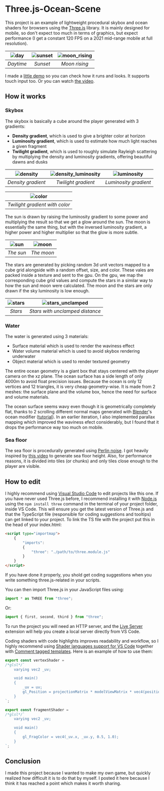 # Three.js-Ocean-Scene
This project is an example of lightweight procedural skybox and ocean shaders for browsers using the [Three.js](https://threejs.org/) library. It is mainly designed for mobile, so don't expect too much in terms of graphics, but expect performance (I get a constant 120 FPS on a 2021 mid-range mobile at full resolution).

| ![day](https://github.com/Nugget8/Three.js-Ocean-Scene/assets/78450254/757c8c97-d336-4e9e-8039-13453c2a43f7) | ![sunset](https://github.com/Nugget8/Three.js-Ocean-Scene/assets/78450254/b476220f-293c-461a-8f4c-377c6e889d67) | ![moon_rising](https://github.com/Nugget8/Three.js-Ocean-Scene/assets/78450254/c327680c-264f-478c-a8bb-cd951a3a4c75) |
| :-: | :-: | :-: |
| *Daytime* | *Sunset* | *Moon rising* |

I made a [little demo]() so you can check how it runs and looks. It supports touch input too. Or you can watch [the video](https://youtu.be/xt4Nvrw1EMw).

## How it works
### Skybox
The skybox is basically a cube around the player generated with 3 gradients:
* **Density gradient**, which is used to give a brighter color at horizon
* **Luminosity gradient**, which is used to estimate how much light reaches a given fragment
* **Twilight gradient**, which is used to roughly simulate Rayleigh scattering by multiplying the density and luminosity gradients, offering beautiful dawns and dusks

| ![density](https://github.com/Nugget8/Three.js-Ocean-Scene/assets/78450254/2a5b8df5-7a25-41a0-86a7-39b4efb769b9) | ![density_luminosity](https://github.com/Nugget8/Three.js-Ocean-Scene/assets/78450254/8129b891-367b-4045-8afb-2eef0ef034db) | ![luminosity](https://github.com/Nugget8/Three.js-Ocean-Scene/assets/78450254/97f0b07c-32c4-4127-ade0-8f22c8727b87) |
| :-: | :-: | :-: |
| *Density gradient* | *Twilight gradient* | *Luminosity gradient* |

| ![color](https://github.com/Nugget8/Three.js-Ocean-Scene/assets/78450254/64f1a220-39c0-431b-aef1-ca07cd5256ad) |
| :-: |
| *Twilight gradient with color* |

The sun is drawn by raising the luminosity gradient to some power and multiplying the result so that we get a glow around the sun. The moon is essentially the same thing, but with the inversed luminosity gradient, a higher power and higher multiplier so that the glow is more subtle.

| ![sun](https://github.com/Nugget8/Three.js-Ocean-Scene/assets/78450254/71f5eb89-12f5-4714-9032-aa8697fdec1d) | ![moon](https://github.com/Nugget8/Three.js-Ocean-Scene/assets/78450254/c569a507-1c55-474a-a535-99769cf6f38e) |
| :-: | :-: |
| *The sun* | *The moon* |

The stars are generated by picking random 3d unit vectors mapped to a cube grid alongside with a random offset, size, and color. These vales are packed inside a texture and sent to the gpu. On the gpu, we map the corresponding cube grid values and compute the stars in a similar way to how the sun and moon were calculated. The moon and the stars are only drawn if the sky luminosity is low enough.

| ![stars](https://github.com/Nugget8/Three.js-Ocean-Scene/assets/78450254/4d036c3c-12a2-48d9-8a7f-1be45d8a8522) | ![stars_unclamped](https://github.com/Nugget8/Three.js-Ocean-Scene/assets/78450254/cc778ff6-4fcd-489a-97f0-ecf7e18a9b90) |
| :-: | :-: |
| *Stars* | *Stars with unclamped distance* |

### Water
The water is generated using 3 materials:
* Surface material which is used to render the waviness effect
* Water volume material which is used to avoid skybox rendering underwater
* Object material which is used to render textured geometry

The entire ocean geometry is a giant box that stays centered with the player camera on the xz plane. The ocean surface has a side length of only 4000m to avoid float precision issues. Because the ocean is only 12 vertices and 12 triangles, it is very cheap geometry-wise. It is made from 2 meshes: the surface plane and the volume box, hence the need for surface and volume materials.

The ocean surface seems wavy even though it is geometrically completely flat, thanks to 2 scrolling different normal maps generated with [Blender](https://www.blender.org/)'s ocean modifier ([tutorial](https://www.youtube.com/watch?v=rV6TJ7YDJY8&t=140s)). In an earlier iteration, I also implemented parallax mapping which improved the waviness efect considerably, but I found that it drops the performance way too much on mobile.

### Sea floor
The sea floor is procedurally generated using [Perlin noise](https://en.wikipedia.org/wiki/Perlin_noise). I got heavily inspired by [this video](https://youtu.be/ob3VwY4JyzE?si=jIdOJFmKaLe7LBSI) to generate sea floor height. Also, for performance reasons, it is divided into tiles (or chunks) and only tiles close enough to the player are visible.

## How to edit
I highly recommend using [Visual Studio Code](https://code.visualstudio.com/) to edit projects like this one. If you have never used Three.js before, I recommend installing it with [Node.js](https://nodejs.org/en) using the `npm install three` command in the terminal of your project folder, inside VS Code. This will ensure you get the latest version of Three.js and that the TypeScript file (responsible for coding suggestions and tooltips) can get linked to your project. To link the TS file with the project put this in the head of your index.html:
```html
<script type="importmap">
    {
        "imports":
        {
            "three": "./path/to/three.module.js"
        }
    }
</script>
```
If you have done it properly, you shold get coding suggestions when you write something three.js-related in your scripts.

You can then import Three.js in your JavaScript files using:
```js 
import * as THREE from "three";
```
Or:
```js
import { first, second, third } from "three";
```

To run the project you will need an HTTP server, and the [Live Server](https://marketplace.visualstudio.com/items?itemName=ritwickdey.LiveServer) extension will help you create a local server directly from VS Code.

Coding shaders with code highlights improves readability and workflow, so I highly recommend using [
Shader languages support for VS Code](https://marketplace.visualstudio.com/items?itemName=slevesque.shader) together with [Comment tagged templates](https://marketplace.visualstudio.com/items?itemName=bierner.comment-tagged-templates). Here is an example of how to use them:
```js
export const vertexShader = 
/*glsl*/`
    varying vec2 _uv;

    void main()
    {
        _uv = uv;
        gl_Position = projectionMatrix * modelViewMatrix * vec4(position, 1.0);
    }
`;

export const fragmentShader = 
/*glsl*/`
    varying vec2 _uv;

    void main() 
    {
        gl_FragColor = vec4(_uv.x, _uv.y, 0.5, 1.0);
    }
`;
```

## Conclusion
I made this project because I wanted to make my own game, but quickly realized how difficult it is to do that by myself. I posted it here because I think it has reached a point which makes it worth sharing.
